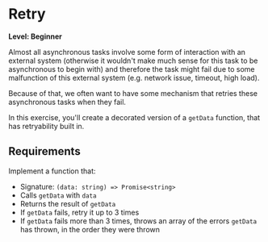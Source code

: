 # Retry

**Level: Beginner**

Almost all asynchronous tasks involve some form of interaction with an external system (otherwise it wouldn't make much sense for this task to be asynchronous to begin with) and therefore the task might fail due to some malfunction of this external system (e.g. network issue, timeout, high load).

Because of that, we often want to have some mechanism that retries these asynchronous tasks when they fail.

In this exercise, you'll create a decorated version of a `getData` function, that has retryability built in.

## Requirements

Implement a function that:

- Signature: `(data: string) => Promise<string>`
- Calls `getData` with `data`
- Returns the result of `getData`
- If `getData` fails, retry it up to 3 times
- If `getData` fails more than 3 times, throws an array of the errors `getData` has thrown, in the order they were thrown
